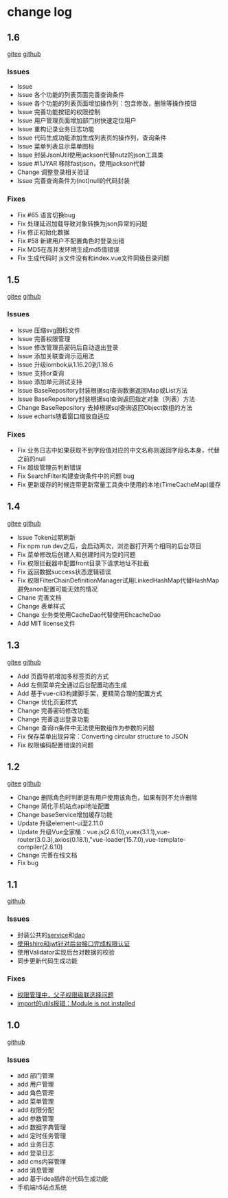 # change log
## 1.6

[gitee](https://gitee.com/enilu/web-flash/releases/1.6)
[github](https://github.com/enilu/web-flash/releases/tag/1.6)
### Issues
- Issue 
- Issue 各个功能的列表页面完善查询条件
- Issue 各个功能的列表页面增加操作列：包含修改，删除等操作按钮
- Issue 完善功能按钮的权限控制
- Issue 用户管理页面增加部门树快速定位用户
- Issue 重构记录业务日志功能
- Issue 代码生成功能添加生成列表页的操作列，查询条件
- Issue 菜单列表显示菜单图标
- Issue 封装JsonUtil使用jackson代替nutz的json工具类
- Issue #I1JYAR 移除fastjson，使用jackson代替
- Change 调整登录相关验证
- Issue 完善查询条件为(not)null的代码封装

### Fixes
- Fix #65 语言切换bug
- Fix 处理延迟加载导致对象转换为json异常的问题
- Fix 修正初始化数据
- Fix #58 新建用户不配置角色时登录出错
- Fix MD5在高并发环境生成md5值错误
- Fix 生成代码时 js文件没有和index.vue文件同级目录问题


## 1.5
[gitee](https://gitee.com/enilu/web-flash/releases/1.5)
[github](https://github.com/enilu/web-flash/releases/tag/1.5)
### Issues 
- Issue 压缩svg图标文件
- Issue 完善权限管理
- Issue 修改管理员密码后自动退出登录
- Issue 添加关联查询示范用法
- Issue 升级lombok从1.16.20到1.18.6
- Issue 支持or查询
- Issue 添加单元测试支持
- Issue BaseRepository封装根据sql查询数据返回Map或List方法
- Issue BaseRepository封装根据sql查询返回指定对象（列表）方法
- Change BaseRepository 去掉根据sql查询返回Object数组的方法 
- Issue echarts随着窗口缩放自适应

### Fixes
- Fix 业务日志中如果获取不到字段值对应的中文名称则返回字段名本身，代替之前的null
- Fix 超级管理员判断错误
- Fix SearchFilter构建查询条件中的问题 bug
- Fix 更新缓存的时候连带更新常量工具类中使用的本地(TimeCacheMap)缓存

## 1.4
[gitee](https://gitee.com/enilu/web-flash/releases/1.4)
[github](https://github.com/enilu/web-flash/releases/tag/1.4)

- Issue Token过期刷新
- Fix npm run dev之后，会启动两次，浏览器打开两个相同的后台项目
- Fix 菜单修改后创建人和创建时间为空的问题
- Fix 权限拦截器中配置front目录下请求地址不拦截
- Fix 返回数据success状态逻辑错误
- Fix 权限FilterChainDefinitionManager试用LinkedHashMap代替HashMap避免anon配置可能无效的情况
- Chane 完善文档
- Change 表单样式
- Change 业务类使用CacheDao代替使用EhcacheDao
- Add MIT license文件

## 1.3
[gitee](https://gitee.com/enilu/web-flash/releases/1.3)
[github](https://github.com/enilu/web-flash/releases/tag/1.3)
- Add 页面导航增加多标签页的方式
- Add 左侧菜单完全通过后台配置动态生成
- Add 基于vue-cli3构建脚手架，更精简合理的配置方式
- Change 优化页面样式
- Change 完善密码修改功能
- Change 完善退出登录功能
- Change 查询in条件中无法使用数组作为参数的问题
- Fix 保存菜单出现异常：Converting circular structure to JSON
- Fix 权限编码配置错误的问题


## 1.2 
[gitee](https://gitee.com/enilu/web-flash/releases/1.2)
[github](https://github.com/enilu/web-flash/releases/tag/1.2)

- Change 删除角色时判断是有用户使用该角色，如果有则不允许删除
- Change 简化手机站点api地址配置
- Change baseService增加缓存功能
- Update 升级element-ui至2.11.0
- Update 升级Vue全家桶：vue.js(2.6.10),vuex(3.1.1),vue-router(3.0.3),axios(0.18.1),"vue-loader(15.7.0),vue-template-compiler(2.6.10)
- Change 完善在线文档
- Fix bug

## 1.1
[github](https://github.com/enilu/web-flash/releases/tag/1.1)
### Issues
- 封装公共的[service](https://github.com/enilu/web-flash/issues/11)和[dao](https://github.com/enilu/web-flash/issues/9)
- [使用shiro和jwt针对后台接口完成权限认证](https://github.com/enilu/web-flash/issues/15)
- 使用Validator实现后台对数据的校验
- 同步更新代码生成功能
### Fixes
- [权限管理中，父子权限级联选择问题](https://github.com/enilu/web-flash/issues/14)
- [import的utils报错：Module is not installed ](https://github.com/enilu/web-flash/issues/6)

## 1.0
[github](https://github.com/enilu/web-flash/releases/tag/v1.0)
### Issues
- add 部门管理
- add 用户管理
- add 角色管理
- add 菜单管理
- add 权限分配
- add 参数管理
- add 数据字典管理
- add 定时任务管理
- add 业务日志
- add 登录日志
- add cms内容管理
- add 消息管理
- add 基于idea插件的代码生成功能
- 手机端h5站点系统
